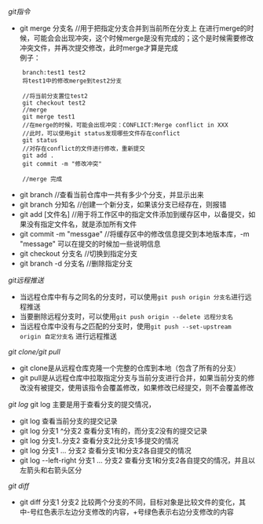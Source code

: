 *git指令*  

- git merge 分支名   //用于把指定分支合并到当前所在分支上
	在进行merge的时候，可能会会出现冲突，这个时候merge是没有完成的；这个是时候需要修改冲突文件，并再次提交修改，此时merge才算是完成   
	例子：
```
	branch:test1 test2
	将test1中的修改merge到test2分支

	//将当前分支置位test2
	git checkout test2
	//merge
	git merge test1
	//在merge的时候，可能会出现冲突：CONFLICT:Merge conflict in XXX
	//此时，可以使用git status发现哪些文件存在conflict
	git status
	//对存在conflict的文件进行修改，重新提交
	git add .
	git commit -m "修改冲突"

	//merge 完成
```

- git branch  //查看当前仓库中一共有多少个分支，并显示出来
- git branch 分知名  //创建一个新分支，如果该分支已经存在，则报错
- git add [文件名]  //用于将工作区中的指定文件添加到缓存区中，以备提交，如果没有指定文件名，就是添加所有文件
- git commit -m "messgae"  //将缓存区中的修改信息提交到本地版本库，-m "message" 可以在提交的时候加一些说明信息
- git checkout 分支名  //切换到指定分支
- git branch -d 分支名  //删除指定分支

*git远程推送*
- 当远程仓库中有与之同名的分支时，可以使用`git push origin 分支名`进行远程推送
- 当要删除远程分支时，可以使用`git push origin --delete 远程分支名`
- 当远程仓库中没有与之匹配的分支时，使用`git push --set-upstream origin 自定分支名` 进行远程推送

*git clone/git pull*
- git clone是从远程仓库克隆一个完整的仓库到本地（包含了所有的分支）
- git pull是从远程仓库中拉取指定分支与当前分支进行合并，如果当前分支的修改没有被提交，使用该指令会覆盖修改，如果修改已经提交，则不会覆盖修改


*git log*
git log 主要是用于查看分支的提交情况，
- git log 查看当前分支的提交记录
- git log 分支1 ^分支2 查看分支1有的，而分支2没有的提交记录
- git log 分支1..分支2 查看分支2比分支1多提交的情况
- git log 分支1 ... 分支2 查看分支1和分支2各自提交的情况
- git log --left-right 分支1 ... 分支2 查看分支1和分支2各自提交的情况，并且以左箭头和右箭头区分

*git diff*
- git diff 分支1 分支2 比较两个分支的不同，目标对象是比较文件的变化，其中-号红色表示左边分支修改的内容，+号绿色表示右边分支修改的内容
